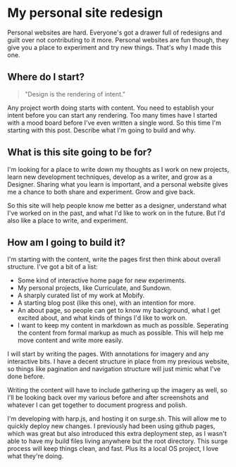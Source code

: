 # My personal site redesign

Personal websites are hard. Everyone's got a drawer full of redesigns and guilt over not contributing to it more. Personal websites are fun though, they give you a place to experiment and try new things. That's why I made this one.

## Where do I start?

> "Design is the rendering of intent."

Any project worth doing starts with content. You need to establish your intent before you can start any rendering. Too many times have I started with a mood board before I've even written a single word. So this time I'm starting with this post. Describe what I'm going to build and why.

## What is this site going to be for?

I'm looking for a place to write down my thoughts as I work on new projects, learn new development techniques, develop as a writer, and grow as a Designer. Sharing what you learn is important, and a personal website gives me a chance to both share and experiment. Grow and give back.

So this site will help people know me better as a designer, understand what I've worked on in the past, and what I'd like to work on in the future. But I'd also like a place to write, and experiment.

## How am I going to build it?

I'm starting with the content, write the pages first then think about overall structure. I've got a bit of a list:
- Some kind of interactive home page for new experiments.
- My personal projects, like Curriculate, and Sundown.
- A sharply curated list of my work at Mobify.
- A starting blog post (like this one), with an intention for more.
- An about page, so people can get to know my background, what I get excited about, and what kinds of things I'd like to work on.
- I want to keep my content in markdown as much as possible. Seperating the content from formal markup as much as possible. This will help me move content and write more easily.

I will start by writing the pages. With annotations for imagery and any interactive bits. I have a decent structure in place from my previous website, so things like pagination and navigation structure will just mimic what I've done before.

Writing the content will have to include gathering up the imagery as well, so I'll be looking back over my various before and after screenshots and whatever I can get together to document progress and polish.

I'm developing with harp.js, and hosting it on surge.sh. This will allow me to quickly deploy new changes. I previously had been using github pages, which was great but also introduced this extra deployment step, as I wasn't able to have my build files living anywhere but the root directory. This surge process will keep things clean, and fast. Plus its a local OS project, I love what they're doing.
